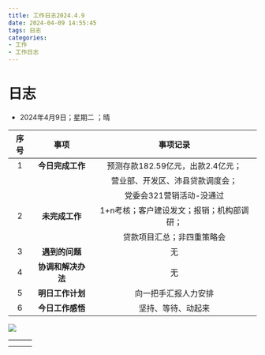 ```yaml
---
title: 工作日志2024.4.9
date: 2024-04-09 14:55:45
tags: 日志
categories: 
- 工作
- 工作日志
---
```


# 日志



- 2024年4月9日；星期二 ；晴

| 序号 |        事项        |                 事项记录                  |
| :--: | :----------------: | :---------------------------------------: |
|  1   |  **今日完成工作**  |     预测存款182.59亿元，出款2.4亿元；     |
|      |                    |     营业部、开发区、沛县贷款调度会；      |
|      |                    |         党委会321营销活动-没通过          |
|  2   |   **未完成工作**   | 1+n考核；客户建设发文；报销；机构部调研； |
|      |                    |        贷款项目汇总；非四重策略会         |
|  3   |   **遇到的问题**   |                    无                     |
|  4   | **协调和解决办法** |                    无                     |
|  5   |  **明日工作计划**  |           向一把手汇报人力安排            |
|  6   |  **今日工作感悟**  |            坚持、等待、动起来             |

 ![](../pic/29171438fpzf.jpg)

|      |      |      |
| ---- | ---- | ---- |
|      |      |      |
|      |      |      |

